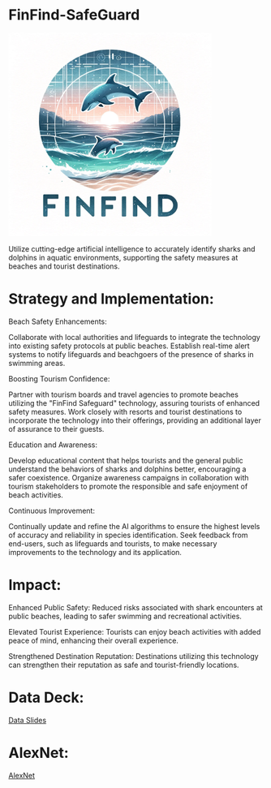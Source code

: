 # FinFind-SafeGuard
<img src="FinFind.png" width=400>

Utilize cutting-edge artificial intelligence to accurately identify sharks and dolphins in aquatic environments, supporting the safety measures at beaches and tourist destinations.

# Strategy and Implementation:
Beach Safety Enhancements:

Collaborate with local authorities and lifeguards to integrate the technology into existing safety protocols at public beaches.
Establish real-time alert systems to notify lifeguards and beachgoers of the presence of sharks in swimming areas.

Boosting Tourism Confidence:

Partner with tourism boards and travel agencies to promote beaches utilizing the "FinFind Safeguard" technology, assuring tourists of enhanced safety measures.
Work closely with resorts and tourist destinations to incorporate the technology into their offerings, providing an additional layer of assurance to their guests.

Education and Awareness:

Develop educational content that helps tourists and the general public understand the behaviors of sharks and dolphins better, encouraging a safer coexistence.
Organize awareness campaigns in collaboration with tourism stakeholders to promote the responsible and safe enjoyment of beach activities.

Continuous Improvement:

Continually update and refine the AI algorithms to ensure the highest levels of accuracy and reliability in species identification.
Seek feedback from end-users, such as lifeguards and tourists, to make necessary improvements to the technology and its application.

# Impact:
Enhanced Public Safety: Reduced risks associated with shark encounters at public beaches, leading to safer swimming and recreational activities.

Elevated Tourist Experience: Tourists can enjoy beach activities with added peace of mind, enhancing their overall experience.

Strengthened Destination Reputation: Destinations utilizing this technology can strengthen their reputation as safe and tourist-friendly locations.

# Data Deck:
[Data Slides](https://docs.google.com/presentation/d/1GCEIlXu9bqusEShnHxgG5mU2u6IF6JgzBkYBzqsDLYo/edit?usp=sharing)

# AlexNet: 
[AlexNet](https://colab.research.google.com/drive/1v3CwUUp9sjcOkj0G-Ulp8g6gt3dwEkZG?usp=sharing)
